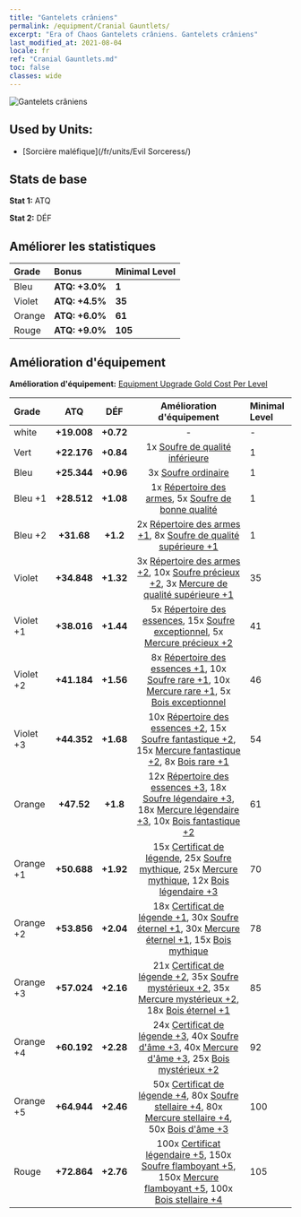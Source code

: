 ```yaml
---
title: "Gantelets crâniens"
permalink: /equipment/Cranial Gauntlets/
excerpt: "Era of Chaos Gantelets crâniens. Gantelets crâniens"
last_modified_at: 2021-08-04
locale: fr
ref: "Cranial Gauntlets.md"
toc: false
classes: wide
---
```


  ![Gantelets crâniens](/images/e/e_7093.png)

## Used by Units:

* [Sorcière maléfique](/fr/units/Evil Sorceress/) 


## Stats de base
 **Stat 1:** ATQ

 **Stat 2:** DÉF

## Améliorer les statistiques

  |     Grade    |   Bonus | Minimal Level | 
  |:-------------|:--------|:--------------| 
  | Bleu | **ATQ: +3.0%** | **1** | 
  | Violet | **ATQ: +4.5%** | **35** | 
  | Orange | **ATQ: +6.0%** | **61** | 
  | Rouge | **ATQ: +9.0%** | **105** | 


## Amélioration d'équipement
 **Amélioration d'équipement:** [Equipment Upgrade Gold Cost Per Level](/equipment/EquipmentUpgradeCostPerLevel/) 

  |          Grade      | ATQ | DÉF | Amélioration d'équipement | Minimal Level |
  |:--------------------|:---------:|:---------:|:----------------:|:--------------|
  | white | **+19.008** | **+0.72** | - | - |
  | Vert | **+22.176** | **+0.84** | 1x [Soufre de qualité inférieure](/ItemsFR/mat_3/) | 1 |
  | Bleu | **+25.344** | **+0.96** | 3x [Soufre ordinaire](/ItemsFR/mat_9/) | 1 |
  | Bleu +1 | **+28.512** | **+1.08** | 1x [Répertoire des armes](/ItemsFR/mat_18/), 5x [Soufre de bonne qualité](/ItemsFR/mat_15/) | 1 |
  | Bleu +2 | **+31.68** | **+1.2** | 2x [Répertoire des armes +1](/ItemsFR/mat_25/), 8x [Soufre de qualité supérieure +1](/ItemsFR/mat_22/) | 1 |
  | Violet | **+34.848** | **+1.32** | 3x [Répertoire des armes +2](/ItemsFR/mat_32/), 10x [Soufre précieux +2](/ItemsFR/mat_29/), 3x [Mercure de qualité supérieure +1](/ItemsFR/mat_21/) | 35 |
  | Violet +1 | **+38.016** | **+1.44** | 5x [Répertoire des essences](/ItemsFR/mat_39/), 15x [Soufre exceptionnel](/ItemsFR/mat_36/), 5x [Mercure précieux +2](/ItemsFR/mat_28/) | 41 |
  | Violet +2 | **+41.184** | **+1.56** | 8x [Répertoire des essences +1](/ItemsFR/mat_46/), 10x [Soufre rare +1](/ItemsFR/mat_43/), 10x [Mercure rare +1](/ItemsFR/mat_42/), 5x [Bois exceptionnel](/ItemsFR/mat_34/) | 46 |
  | Violet +3 | **+44.352** | **+1.68** | 10x [Répertoire des essences +2](/ItemsFR/mat_53/), 15x [Soufre fantastique +2](/ItemsFR/mat_50/), 15x [Mercure fantastique +2](/ItemsFR/mat_49/), 8x [Bois rare +1](/ItemsFR/mat_41/) | 54 |
  | Orange | **+47.52** | **+1.8** | 12x [Répertoire des essences +3](/ItemsFR/mat_60/), 18x [Soufre légendaire +3](/ItemsFR/mat_57/), 18x [Mercure légendaire +3](/ItemsFR/mat_56/), 10x [Bois fantastique +2](/ItemsFR/mat_48/) | 61 |
  | Orange +1 | **+50.688** | **+1.92** | 15x [Certificat de légende](/ItemsFR/mat_67/), 25x [Soufre mythique](/ItemsFR/mat_64/), 25x [Mercure mythique](/ItemsFR/mat_63/), 12x [Bois légendaire +3](/ItemsFR/mat_55/) | 70 |
  | Orange +2 | **+53.856** | **+2.04** | 18x [Certificat de légende +1](/ItemsFR/mat_74/), 30x [Soufre éternel +1](/ItemsFR/mat_71/), 30x [Mercure éternel +1](/ItemsFR/mat_70/), 15x [Bois mythique](/ItemsFR/mat_62/) | 78 |
  | Orange +3 | **+57.024** | **+2.16** | 21x [Certificat de légende +2](/ItemsFR/mat_81/), 35x [Soufre mystérieux +2](/ItemsFR/mat_78/), 35x [Mercure mystérieux +2](/ItemsFR/mat_77/), 18x [Bois éternel +1](/ItemsFR/mat_69/) | 85 |
  | Orange +4 | **+60.192** | **+2.28** | 24x [Certificat de légende +3](/ItemsFR/mat_88/), 40x [Soufre d'âme +3](/ItemsFR/mat_85/), 40x [Mercure d'âme +3](/ItemsFR/mat_84/), 25x [Bois mystérieux +2](/ItemsFR/mat_76/) | 92 |
  | Orange +5 | **+64.944** | **+2.46** | 50x [Certificat de légende +4](/ItemsFR/mat_95/), 80x [Soufre stellaire +4](/ItemsFR/mat_92/), 80x [Mercure stellaire +4](/ItemsFR/mat_91/), 50x [Bois d'âme +3](/ItemsFR/mat_83/) | 100 |
  | Rouge | **+72.864** | **+2.76** | 100x [Certificat légendaire +5](/ItemsFR/mat_102/), 150x [Soufre flamboyant +5](/ItemsFR/mat_99/), 150x [Mercure flamboyant +5](/ItemsFR/mat_98/), 100x [Bois stellaire +4](/ItemsFR/mat_90/) | 105 |

